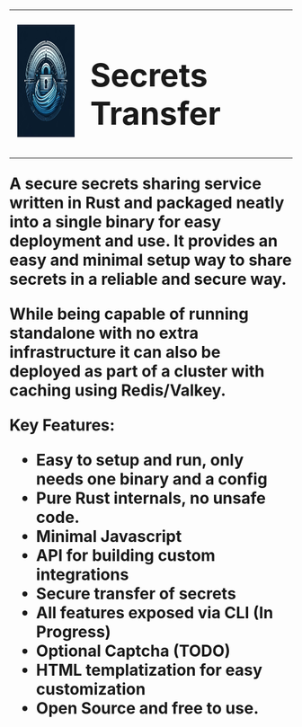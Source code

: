 
# <table>
  <tr>
    <td><img src="./images/logo.png" alt="Project Logo" width="200" height="200"></td>
    <td><h1>Secrets Transfer</h1></td>
  </tr>
</table>
 

A secure secrets sharing service written in Rust and packaged neatly into a single binary for easy deployment and use. It provides an easy and minimal setup way to share secrets in a reliable and secure way.


While being capable of running standalone with no extra infrastructure it can also be deployed as part of a cluster with caching using Redis/Valkey.

Key Features:
- Easy to setup and run, only needs one binary and a config
- Pure Rust internals, no unsafe code. 
- Minimal Javascript
- API for building custom integrations
- Secure transfer of secrets
- All features exposed via CLI (In Progress)
- Optional Captcha (TODO)
- HTML templatization for easy customization
- Open Source and free to use.



